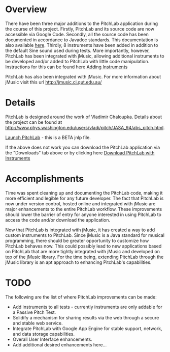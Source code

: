 # Overview #

There have been three major additions to the PitchLab application during the course
of this project. Firstly, PitchLab and its source code are now accessible via Google Code.
Secondly, all the source code has been documented in accordance to Javadoc standards. This
documentation is also available [here](http://pitch-lab.googlecode.com/svn/trunk/doc/index.html).
Thirdly, 8 instruments have been added in addition to the default Sine sound used during tests.
More importantly, however, PitchLab has been integrated with jMusic, allowing additional instruments
to be developed and/or added to PitchLab with little code manipulation.
Instructions for this can be found here [Adding Instruments](https://code.google.com/p/pitch-lab/wiki/Instruments)

PitchLab has also been integrated with jMusic. For more information about jMusic visit this url http://jmusic.ci.qut.edu.au/


# Details #

PitchLab is designed around the work of Vladimir Chaloupka. Details about the project can be found
at http://www.phys.washington.edu/users/vladi/pitch/JASA_94/abs_pitch.html.

[Launch PitchLab](http://pitch-lab.googlecode.com/svn/trunk/PitchLab.jnlp) - this is a BETA jnlp file.

If the above does not work you can download the PitchLab application via the "Downloads" tab above or by
clicking here [Download PitchLab with Instruments](http://pitch-lab.googlecode.com/files/!PitchLab-Instruments.jar)

# Accomplishments #

Time was spent cleaning up and documenting the PitchLab code, making it more efficient and legible for any future developer.
The fact that PitchLab is now under version control, hosted online and integrated with jMusic are major enhancements to the entire PitchLab workflow.
These improvements should lower the barrier of entry for anyone interested in using PitchLab to access the code and/or download the application.

Now that PitchLab is integrated with jMusic, it has created a way to add custom instruments to PitchLab.
Since jMusic is a Java standard for musical programming, there should be greater opportunity to customize how PitchLab behaves now.
This could possibly lead to new applications based on PitchLab that are more tightly integrated with jMusic and developed on top of the jMusic library.
For the time being, extending PitchLab through the jMusic library is an apt approach to enhancing PitchLab's capabilities.


# TODO #

The following are the list of where PitchLab improvements can be made:
  * Add instruments to all tests - currently instruments are only addable for a Passive Pitch Test.
  * Solidify a mechanism for sharing results via the web through a secure and stable web service.
  * Integrate PitchLab with Google App Engine for stable support, network, and data storage capabilities.
  * Overall User Interface enhancements.
  * Add additional desired enhancements here...
